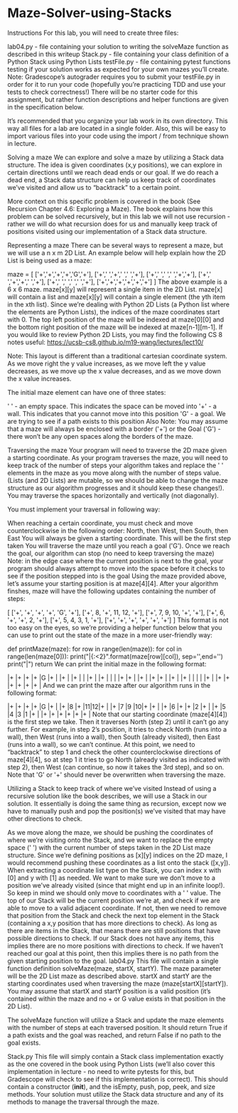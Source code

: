 # Maze-Solver-using-Stacks
Instructions
For this lab, you will need to create three files:

lab04.py - file containing your solution to writing the solveMaze function as described in this writeup
Stack.py - file containing your class definition of a Python Stack using Python Lists
testFile.py - file containing pytest functions testing if your solution works as expected for your own mazes you’ll create. Note: Gradescope’s autograder requires you to submit your testFile.py in order for it to run your code (hopefully you’re practicing TDD and use your tests to check correctness!)
There will be no starter code for this assignment, but rather function descriptions and helper functions are given in the specification below.

It’s recommended that you organize your lab work in its own directory. This way all files for a lab are located in a single folder. Also, this will be easy to import various files into your code using the import / from technique shown in lecture.

Solving a maze
We can explore and solve a maze by utilizing a Stack data structure. The idea is given coordinates (x,y positions), we can explore in certain directions until we reach dead ends or our goal. If we do reach a dead end, a Stack data structure can help us keep track of coordinates we’ve visited and allow us to “backtrack” to a certain point.

More context on this specific problem is covered in the book (See Recursion Chapter 4.6: Exploring a Maze). The book explains how this problem can be solved recursively, but in this lab we will not use recursion - rather we will do what recursion does for us and manually keep track of positions visited using our implementation of a Stack data structure.

Representing a maze
There can be several ways to represent a maze, but we will use a n x m 2D List. An example below will help explain how the 2D List is being used as a maze:

maze = [
['+','+','+','+','G','+'],
['+',' ','+',' ',' ','+'],
['+',' ',' ',' ','+','+'],
['+',' ','+','+',' ','+'],
['+',' ',' ',' ',' ','+'],
['+','+','+','+','+','+'] ]
The above example is a 6 x 6 maze. maze[x][y] will represent a single item in the 2D List. maze[x] will contain a list and maze[x][y] will contain a single element (the yth item in the xth list). Since we’re dealing with Python 2D Lists (a Python list where the elements are Python Lists), the indices of the maze coordinates start with 0. The top left position of the maze will be indexed at maze[0][0] and the bottom right position of the maze will be indexed at maze[n-1][m-1]. If you would like to review Python 2D Lists, you may find the following CS 8 notes useful: https://ucsb-cs8.github.io/m19-wang/lectures/lect10/

Note: This layout is different than a traditional cartesian coordinate system. As we move right the y value increases, as we move left the y value decreases, as we move up the x value decreases, and as we move down the x value increases.

The initial maze element can have one of three states:

' ' - an empty space. This indicates the space can be moved into
'+' - a wall. This indicates that you cannot move into this position
'G' - a goal. We are trying to see if a path exists to this position
Also Note: You may assume that a maze will always be enclosed with a border ('+') or the Goal ('G') - there won’t be any open spaces along the borders of the maze.

Traversing the maze
Your program will need to traverse the 2D maze given a starting coordinate. As your program traverses the maze, you will need to keep track of the number of steps your algorithm takes and replace the ' ' elements in the maze as you move along with the number of steps value. (Lists (and 2D Lists) are mutable, so we should be able to change the maze structure as our algorithm progresses and it should keep these changes!). You may traverse the spaces horizontally and vertically (not diagonally).

You must implement your traversal in following way:

When reaching a certain coordinate, you must check and move counterclockwise in the following order: North, then West, then South, then East
You will always be given a starting coordinate. This will be the first step taken
You will traverse the maze until you reach a goal ('G'). Once we reach the goal, our algorithm can stop (no need to keep traversing the maze)
Note: in the edge case where the current position is next to the goal, your program should always attempt to move into the space before it checks to see if the position stepped into is the goal
Using the maze provided above, let’s assume your starting position is at maze[4][4]. After your algorithm finshes, maze will have the following updates containing the number of steps:

[ ['+', '+', '+', '+', 'G', '+'],
  ['+', 8, '+', 11, 12, '+'],
  ['+', 7, 9, 10, '+', '+'],
  ['+', 6, '+', '+', 2, '+'],
  ['+', 5, 4, 3, 1, '+'],
  ['+', '+', '+', '+', '+', '+'] ]
This format is not too easy on the eyes, so we’re providing a helper function below that you can use to print out the state of the maze in a more user-friendly way:

def printMaze(maze):
	for row in range(len(maze)):
		for col in range(len(maze[0])):
			print("|{:<2}".format(maze[row][col]), sep='',end='')
		print("|")
	return
We can print the initial maze in the following format:

|+ |+ |+ |+ |G |+ |
|+ |  |+ |  |  |+ |
|+ |  |  |  |+ |+ |
|+ |  |+ |+ |  |+ |
|+ |  |  |  |  |+ |
|+ |+ |+ |+ |+ |+ |
And we can print the maze after our algorithm runs in the following format:

|+ |+ |+ |+ |G |+ |
|+ |8 |+ |11|12|+ |
|+ |7 |9 |10|+ |+ |
|+ |6 |+ |+ |2 |+ |
|+ |5 |4 |3 |1 |+ |
|+ |+ |+ |+ |+ |+ |
Note that our starting coordinate (maze[4][4]) is the first step we take. Then it traverses North (step 2) until it can’t go any further. For example, in step 2’s position, it tries to check North (runs into a wall), then West (runs into a wall), then South (already visited), then East (runs into a wall), so we can’t continue. At this point, we need to “backtrack” to step 1 and check the other counterclockwise directions of maze[4][4], so at step 1 it tries to go North (already visited as indicated with step 2), then West (can continue, so now it takes the 3rd step), and so on. Note that 'G' or '+' should never be overwritten when traversing the maze.

Utilizing a Stack to keep track of where we’ve visited
Instead of using a recursive solution like the book describes, we will use a Stack in our solution. It essentially is doing the same thing as recursion, except now we have to manually push and pop the position(s) we’ve visited that may have other directions to check.

As we move along the maze, we should be pushing the coordinates of where we’re visiting onto the Stack, and we want to replace the empty space (' ') with the current number of steps taken in the 2D List maze structure.
Since we’re defining positions as [x][y] indices on the 2D maze, I would recommend pushing these coordinates as a list onto the stack ([x,y]). When extracting a coordinate list type on the Stack, you can index x with [0] and y with [1] as needed.
We want to make sure we don’t move to a position we’ve already visited (since that might end up in an infinite loop!). So keep in mind we should only move to coordinates with a ' ' value.
The top of our Stack will be the current position we’re at, and check if we are able to move to a valid adjacent coordinate. If not, then we need to remove that position from the Stack and check the next top element in the Stack (containing a x,y position that has more directions to check).
As long as there are items in the Stack, that means there are still positions that have possible directions to check.
If our Stack does not have any items, this implies there are no more positions with directions to check. If we haven’t reached our goal at this point, then this implies there is no path from the given starting position to the goal.
lab04.py
This file will contain a single function definition solveMaze(maze, startX, startY). The maze parameter will be the 2D List maze as described above. startX and startY are the starting coordinates used when traversing the maze (maze[startX][startY]). You may assume that startX and startY position is a valid position (it’s contained within the maze and no + or G value exists in that position in the 2D List).

The solveMaze function will utilize a Stack and update the maze elements with the number of steps at each traversed position. It should return True if a path exists and the goal was reached, and return False if no path to the goal exists.

Stack.py
This file will simply contain a Stack class implementation exactly as the one covered in the book using Python Lists (we’ll also cover this implementation in lecture - no need to write pytests for this, but Gradescope will check to see if this implementation is correct). This should contain a constructor (__init__), and the isEmpty, push, pop, peek, and size methods. Your solution must utilize the Stack data structure and any of its methods to manage the traversal through the maze.
